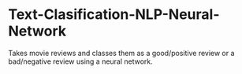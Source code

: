 # Text-Clasification-NLP-Neural-Network

Takes movie reviews and classes them as a good/positive review or a bad/negative review using a neural network.
